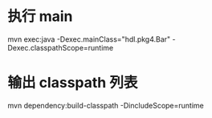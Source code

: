

# 执行 main
mvn exec:java -Dexec.mainClass="hdl.pkg4.Bar" -Dexec.classpathScope=runtime


# 输出 classpath 列表
mvn dependency:build-classpath -DincludeScope=runtime
